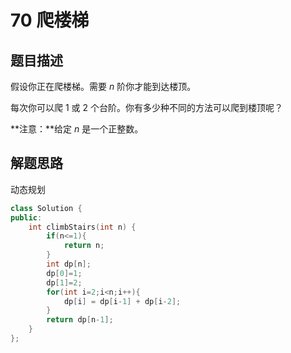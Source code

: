 # 70 爬楼梯

## 题目描述

假设你正在爬楼梯。需要 *n* 阶你才能到达楼顶。

每次你可以爬 1 或 2 个台阶。你有多少种不同的方法可以爬到楼顶呢？

**注意：**给定 *n* 是一个正整数。

## 解题思路

动态规划

```c++
class Solution {
public:
    int climbStairs(int n) {
        if(n<=1){
            return n;
        }
        int dp[n];
        dp[0]=1;
        dp[1]=2;
        for(int i=2;i<n;i++){
            dp[i] = dp[i-1] + dp[i-2];
        }
        return dp[n-1];
    }
};
```

